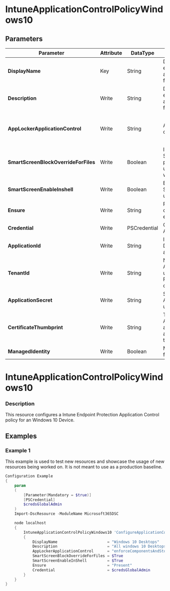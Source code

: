 ﻿# IntuneApplicationControlPolicyWindows10

## Parameters

| Parameter | Attribute | DataType | Description | Allowed Values |
| --- | --- | --- | --- | --- |
| **DisplayName** | Key | String | Display name of the endpoint protection application control policy for Windows 10. ||
| **Description** | Write | String | Description of the endpoint protection application control policy for Windows 10. ||
| **AppLockerApplicationControl** | Write | String | App locker application control mode |notConfigured, enforceComponentsAndStoreApps, auditComponentsAndStoreApps, enforceComponentsStoreAppsAndSmartlocker, auditComponentsStoreAppsAndSmartlocker|
| **SmartScreenBlockOverrideForFiles** | Write | Boolean | Indicates whether or not SmartScreen will not present an option for the user to disregard the warning and run the app. ||
| **SmartScreenEnableInshell** | Write | Boolean | Enforce the use of SmartScreen for all users. ||
| **Ensure** | Write | String | Present ensures the site collection exists, absent ensures it is removed |Present, Absent|
| **Credential** | Write | PSCredential | Credentials of the Intune Admin ||
| **ApplicationId** | Write | String | Id of the Azure Active Directory application to authenticate with. ||
| **TenantId** | Write | String | Name of the Azure Active Directory tenant used for authentication. Format contoso.onmicrosoft.com ||
| **ApplicationSecret** | Write | String | Secret of the Azure Active Directory tenant used for authentication. ||
| **CertificateThumbprint** | Write | String | Thumbprint of the Azure Active Directory application's authentication certificate to use for authentication. ||
| **ManagedIdentity** | Write | Boolean | Managed ID being used for authentication. ||


# IntuneApplicationControlPolicyWindows10

### Description

This resource configures a Intune Endpoint Protection Application Control policy for an Windows 10 Device.

## Examples

### Example 1

This example is used to test new resources and showcase the usage of new resources being worked on.
It is not meant to use as a production baseline.

```powershell
Configuration Example
{
    param
    (
        [Parameter(Mandatory = $true)]
        [PSCredential]
        $credsGlobalAdmin
    )
    Import-DscResource -ModuleName Microsoft365DSC

    node localhost
    {
        IntuneApplicationControlPolicyWindows10 'ConfigureApplicationControlPolicyWindows10'
        {
            DisplayName                      = "Windows 10 Desktops"
            Description                      = "All windows 10 Desktops"
            AppLockerApplicationControl      = "enforceComponentsAndStoreApps"
            SmartScreenBlockOverrideForFiles = $True
            SmartScreenEnableInShell         = $True
            Ensure                           = "Present"
            Credential                       = $credsGlobalAdmin
        }
    }
}
```


